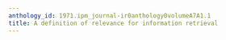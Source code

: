 ```yaml
---
anthology_id: 1971.ipm_journal-ir0anthology0volumeA7A1.1
title: A definition of relevance for information retrieval
---
```

